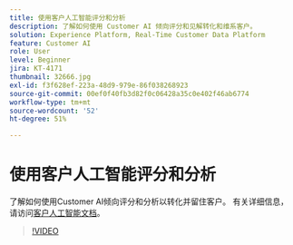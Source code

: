 ```yaml
---
title: 使用客户人工智能评分和分析
description: 了解如何使用 Customer AI 倾向评分和见解转化和维系客户。
solution: Experience Platform, Real-Time Customer Data Platform
feature: Customer AI
role: User
level: Beginner
jira: KT-4171
thumbnail: 32666.jpg
exl-id: f3f628ef-223a-48d9-979e-86f038268923
source-git-commit: 00ef0f40fb3d82f0c06428a35c0e402f46ab6774
workflow-type: tm+mt
source-wordcount: '52'
ht-degree: 51%

---
```


# 使用客户人工智能评分和分析

了解如何使用Customer AI倾向评分和分析以转化并留住客户。 有关详细信息，请访问[客户人工智能文档](https://experienceleague.adobe.com/docs/experience-platform/intelligent-services/customer-ai/overview.html)。

>[!VIDEO](https://video.tv.adobe.com/v/32666?learn=on)

